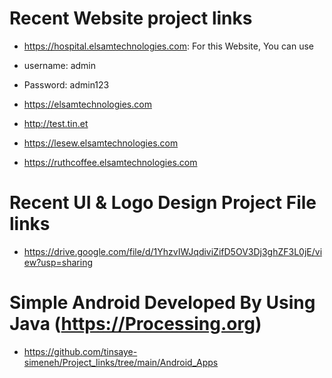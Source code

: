 # Recent Website project links
- https://hospital.elsamtechnologies.com: For this Website, You can use 
- username: admin
- Password: admin123

- https://elsamtechnologies.com
- http://test.tin.et
- https://lesew.elsamtechnologies.com
- https://ruthcoffee.elsamtechnologies.com


# Recent UI & Logo Design Project File links
- https://drive.google.com/file/d/1YhzvIWJqdiviZifD5OV3Dj3ghZF3L0jE/view?usp=sharing

# Simple Android Developed By Using Java (https://Processing.org)
- https://github.com/tinsaye-simeneh/Project_links/tree/main/Android_Apps
